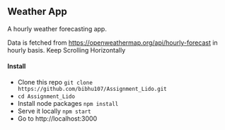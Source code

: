 ## Weather App

A hourly  weather forecasting app.

Data is fetched from https://openweathermap.org/api/hourly-forecast in hourly basis. 
Keep Scrolling Horizontally


#### Install
- Clone this repo `git clone https://github.com/bibhu107/Assignment_Lido.git`
- `cd Assignment_Lido `
- Install node packages `npm install`
- Serve it locally `npm start`
- Go to http://localhost:3000


